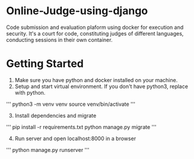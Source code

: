 # Online-Judge-using-django
Code submission and evaluation plaform using docker for execution and security. It's a court for code, constituting judges of different languages, conducting sessions in their own container.

# Getting Started

1. Make sure you have python and docker installed on your machine.
2. Setup and start virtual environment. If you don't have python3, replace with python.

'''
python3 -m venv venv
source venv/bin/activate
'''

3. Install dependencies and migrate

'''
pip install -r requirements.txt
python manage.py migrate
'''

4. Run server and open localhost:8000 in a browser

'''
python manage.py runserver
'''
